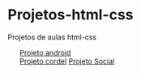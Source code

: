# Projetos-html-css
 Projetos de aulas html-css

<ul>
    <il><a href="https://pedro1612h.github.io/Projetos-html-css/curso%20em%20video/projeto%20android%20d10/">Projeto android</a></il> <br>
    <il><a href="https://pedro1612h.github.io/Projetos-html-css/curso%20em%20video/projeto%20cordel%20d12/">Projeto cordel</a></il>
    <il><a href="https://pedro1612h.github.io/Projetos-html-css/curso%20em%20video/projeto%20social%20d13/">Projeto Social</a></il>
</ul>
